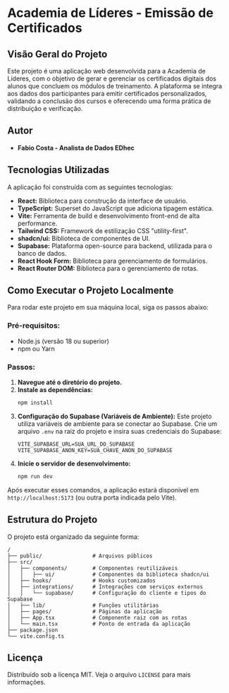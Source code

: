 # Academia de Líderes - Emissão de Certificados

## Visão Geral do Projeto

Este projeto é uma aplicação web desenvolvida para a Academia de Líderes, com o objetivo de gerar e gerenciar os certificados digitais dos alunos que concluem os módulos de treinamento. A plataforma se integra aos dados dos participantes para emitir certificados personalizados, validando a conclusão dos cursos e oferecendo uma forma prática de distribuição e verificação.

## Autor

*   **Fabio Costa - Analista de Dados EDhec**

## Tecnologias Utilizadas

A aplicação foi construída com as seguintes tecnologias:

*   **React:** Biblioteca para construção da interface de usuário.
*   **TypeScript:** Superset do JavaScript que adiciona tipagem estática.
*   **Vite:** Ferramenta de build e desenvolvimento front-end de alta performance.
*   **Tailwind CSS:** Framework de estilização CSS "utility-first".
*   **shadcn/ui:** Biblioteca de componentes de UI.
*   **Supabase:** Plataforma open-source para backend, utilizada para o banco de dados.
*   **React Hook Form:** Biblioteca para gerenciamento de formulários.
*   **React Router DOM:** Biblioteca para o gerenciamento de rotas.

## Como Executar o Projeto Localmente

Para rodar este projeto em sua máquina local, siga os passos abaixo:

### Pré-requisitos:

*   Node.js (versão 18 ou superior)
*   npm ou Yarn

### Passos:

1.  **Navegue até o diretório do projeto.**
2.  **Instale as dependências:**
    ```bash
    npm install
    ```
3.  **Configuração do Supabase (Variáveis de Ambiente):**
    Este projeto utiliza variáveis de ambiente para se conectar ao Supabase. Crie um arquivo `.env` na raiz do projeto e insira suas credenciais do Supabase:
    ```
    VITE_SUPABASE_URL=SUA_URL_DO_SUPABASE
    VITE_SUPABASE_ANON_KEY=SUA_CHAVE_ANON_DO_SUPABASE
    ```
4.  **Inicie o servidor de desenvolvimento:**
    ```bash
    npm run dev
    ```

Após executar esses comandos, a aplicação estará disponível em `http://localhost:5173` (ou outra porta indicada pelo Vite).

## Estrutura do Projeto

O projeto está organizado da seguinte forma:

```
/
├── public/                # Arquivos públicos
├── src/
│   ├── components/        # Componentes reutilizáveis
│   │   ├── ui/            # Componentes da biblioteca shadcn/ui
│   ├── hooks/             # Hooks customizados
│   ├── integrations/      # Integrações com serviços externos
│   │   └── supabase/      # Configuração do cliente e tipos do Supabase
│   ├── lib/               # Funções utilitárias
│   ├── pages/             # Páginas da aplicação
│   ├── App.tsx            # Componente raiz com as rotas
│   └── main.tsx           # Ponto de entrada da aplicação
├── package.json
└── vite.config.ts
```

## Licença

Distribuído sob a licença MIT. Veja o arquivo `LICENSE` para mais informações.